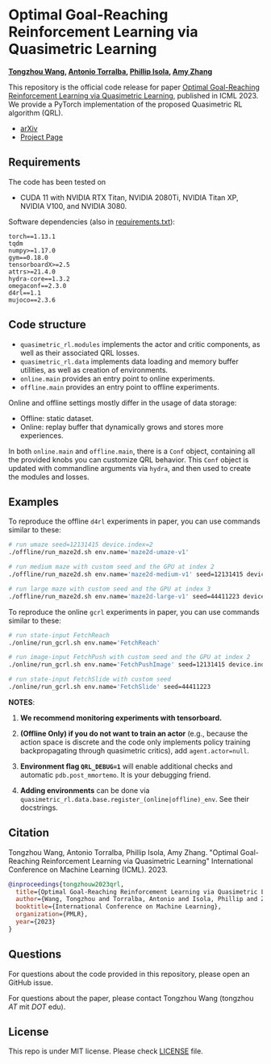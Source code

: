 # Optimal Goal-Reaching Reinforcement Learning via Quasimetric Learning

**[Tongzhou Wang](https://tongzhouwang.info/), [Antonio Torralba](https://web.mit.edu/torralba/www/), [Phillip Isola](https://web.mit.edu/phillipi/), [Amy Zhang](https://amyzhang.github.io/)**

This repository is the official code release for paper [Optimal Goal-Reaching Reinforcement Learning via Quasimetric Learning](https://www.tongzhouwang.info/quasimetric_rl/), published in ICML 2023. We provide a PyTorch implementation of the proposed Quasimetric RL algorithm (QRL).

+ [arXiv](https://arxiv.org/abs/2304.01203)
+ [Project Page](https://www.tongzhouwang.info/quasimetric_rl/)

## Requirements
The code has been tested on

+ CUDA 11 with NVIDIA RTX Titan, NVIDIA 2080Ti, NVIDIA Titan XP, NVIDIA V100, and NVIDIA 3080.

Software dependencies (also in [requirements.txt](./requirements.txt)):

```
torch==1.13.1
tqdm
numpy>=1.17.0
gym==0.18.0
tensorboardX>=2.5
attrs>=21.4.0
hydra-core==1.3.2
omegaconf==2.3.0
d4rl==1.1
mujoco==2.3.6
```

## Code structure

+ `quasimetric_rl.modules` implements the actor and critic components, as well as their associated QRL losses.
+ `quasimetric_rl.data` implements data loading and memory buffer utilities, as well as creation of environments.
+ `online.main` provides an entry point to online experiments.
+ `offline.main` provides an entry point to offline experiments.

Online and offline settings mostly differ in the usage of data storage:
+ Offline: static dataset.
+ Online: replay buffer that dynamically grows and stores more experiences.

In both `online.main` and `offline.main`, there is a `Conf` object, containing all the provided knobs you can customize QRL behavior. This `Conf` object is updated with commandline arguments via `hydra`, and then used to create the modules and losses.

## Examples

To reproduce the offline `d4rl`  experiments in paper, you can use commands similar to these:

```sh
# run umaze seed=12131415 device.index=2
./offline/run_maze2d.sh env.name='maze2d-umaze-v1'

# run medium maze with custom seed and the GPU at index 2
./offline/run_maze2d.sh env.name='maze2d-medium-v1' seed=12131415 device.index=2

# run large maze with custom seed and the GPU at index 3
./offline/run_maze2d.sh env.name='maze2d-large-v1' seed=44411223 device.index=3
```

To reproduce the online `gcrl`  experiments in paper, you can use commands similar to these:

```sh
# run state-input FetchReach
./online/run_gcrl.sh env.name='FetchReach'

# run image-input FetchPush with custom seed and the GPU at index 2
./online/run_gcrl.sh env.name='FetchPushImage' seed=12131415 device.index=2

# run state-input FetchSlide with custom seed
./online/run_gcrl.sh env.name='FetchSlide' seed=44411223
```

**NOTES**:
1. **We recommend monitoring experiments with tensorboard.**

2. **(Offline Only) if you do not want to train an actor** (e.g., because the action space is discrete and the code only implements policy training backpropagating through quasimetric critics), add `agent.actor=null`.

3. **Environment flag `QRL_DEBUG=1`** will enable additional checks and automatic `pdb.post_mmortemo`. It is your debugging friend.

4. **Adding environments** can be done via `quasimetric_rl.data.base.register_(online|offline)_env`. See their docstrings.


## Citation
Tongzhou Wang, Antonio Torralba, Phillip Isola, Amy Zhang. "Optimal Goal-Reaching Reinforcement Learning via Quasimetric Learning" International Conference on Machine Learning (ICML). 2023.

```bib
@inproceedings{tongzhouw2023qrl,
  title={Optimal Goal-Reaching Reinforcement Learning via Quasimetric Learning},
  author={Wang, Tongzhou and Torralba, Antonio and Isola, Phillip and Zhang, Amy},
  booktitle={International Conference on Machine Learning},
  organization={PMLR},
  year={2023}
}
```

## Questions

For questions about the code provided in this repository, please open an GitHub issue.

For questions about the paper, please contact Tongzhou Wang (tongzhou _AT_ mit _DOT_ edu).

## License
This repo is under MIT license. Please check [LICENSE](./LICENSE) file.
